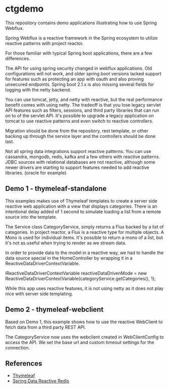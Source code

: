 # ctgdemo

This repository contains demo applications illustrating how to use Spring Webflux. 

Spring Webflux is a reactive framework in the Spring ecosystem to utilize reactive patterns
with project reactor. 

For those familiar with typical Spring boot applications, there are a few differences. 

The API for using spring security changed in webflux applications. Old configurations will not work,
 and older spring boot versions lacked support for features such as protecting an app with oauth and
also proving unsecured endpoints. Spring boot 2.1.x is also missing several fields for logging with
the netty backend. 

You can use tomcat, jetty, and netty with reactive, but the real performance benefit comes with
using netty.  The tradeoff is that you lose legacy servlet API features such as filters, sessions, 
and third party libraries that can run on to of the servlet API.  It's possible to upgrade
a legacy application on tomcat to use reactive patterns and even switch to reactive controllers. 

Migration should be done from the repository, rest template, or other backing up through the service
layer and the controllers should be done last. 

Not all spring data integrations support reactive patterns. You can use cassandra, mongodb, 
redis, kafka and a few others with reactive patterns. JDBC sources with relational databases
are not reactive, although some newer drivers are starting to support features needed to add
reactive libraries. (oracle for example) 

## Demo 1 - thymeleaf-standalone

This examples makes use of Thymeleaf templates to create a server side reactive web application
with a view that displays categories. There is an intentional delay added of 1 second to simulate
loading a list from a remote source into the template. 

The Service class CategoryService, simply returns a Flux backed by a list of categories. In 
project reactor, a Flux is a reactive type for multiple objects. A Mono is used for individual
items. It's possible to return a mono of a list, but it's not as useful when trying to render
as we stream data.

In order to provide data to the model in a reactive way, we had to handle the data source
special in the HomeController by wrapping it in a ReactiveDataDriverContextVariable. 

   IReactiveDataDriverContextVariable reactiveDataDrivenMode =
                new ReactiveDataDriverContextVariable(categoryService.getCategories(), 1);

While this app uses reactive features, it is not using netty as it does not play nice with
server side templating.

## Demo 2 - thymeleaf-webclient

Based on Demo 1, this example shows how to use the reactive WebClient to fetch data
from a third party REST API.  

The CategoryService now uses the webclient created in WebClientConfig to access the API. 
We set the base url and custom timeout settings for the connection.  

## References

* [Thymeleaf](https://docs.spring.io/spring-boot/docs/2.3.3.RELEASE/reference/htmlsingle/#boot-features-spring-mvc-template-engines)
* [Spring Data Reactive Redis](https://docs.spring.io/spring-boot/docs/2.3.3.RELEASE/reference/htmlsingle/#boot-features-redis)
